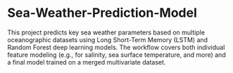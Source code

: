 # Sea-Weather-Prediction-Model
This project predicts key sea weather parameters based on multiple oceanographic datasets using Long Short-Term Memory (LSTM) and Random Forest deep learning models. The workflow covers both individual feature modeling (e.g., for salinity, sea surface temperature, and more) and a final model trained on a merged multivariate dataset.
